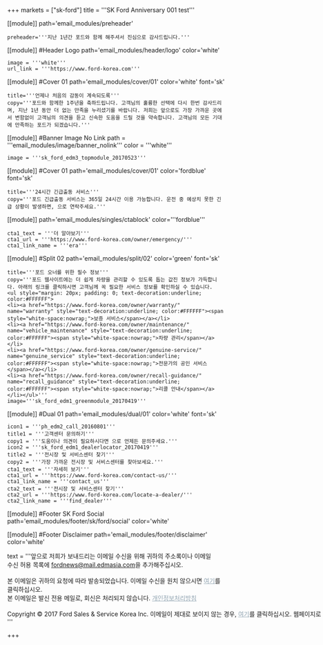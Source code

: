 +++
markets = ["sk-ford"]
title = '''SK Ford Anniversary 001 test'''

[[module]]
path='email_modules/preheader'


	preheader='''지난 1년간 포드와 함께 해주셔서 진심으로 감사드립니다.'''

[[module]] #Header Logo
path='email_modules/header/logo'
color='white'

	image = '''white'''
	url_link = '''https://www.ford-korea.com'''


[[module]] #Cover 01
path='email_modules/cover/01'
color='white'
font='sk'

	title='''언제나 처음의 감동이 계속되도록'''
	copy='''포드와 함께한 1주년을 축하드립니다. 고객님의 훌륭한 선택에 다시 한번 감사드리며, 지난 1년 동안 더 없는 만족을 누리셨기를 바랍니다. 저희는 앞으로도 가장 가까운 곳에서 변함없이 고객님의 의견을 듣고 신속한 도움을 드릴 것을 약속합니다. 고객님의 모든 기대에 만족하는 포드가 되겠습니다.'''
	
[[module]] #Banner Image No Link
path = '''email_modules/image/banner_nolink'''
color = '''white'''

	image = '''sk_ford_edm3_topmodule_20170523'''

[[module]] #Cover 01
path='email_modules/cover/01'
color='fordblue'
font='sk'

	title='''24시간 긴급출동 서비스'''
	copy='''포드 긴급출동 서비스는 365일 24시간 이용 가능합니다. 운전 중 예상치 못한 긴급 상황이 발생하면, 으로 연락주세요.'''
	
[[module]]
path='email_modules/singles/ctablock'
color='''fordblue'''

	cta1_text = '''더 알아보기'''
	cta1_url = '''https://www.ford-korea.com/owner/emergency/'''
	cta1_link_name = '''era'''

    
[[module]] #Split 02
path='email_modules/split/02'
color='green'
font='sk'

	title='''포드 오너를 위한 필수 정보'''
	copy='''포드 웹사이트에는 더 쉽게 차량을 관리할 수 있도록 돕는 값진 정보가 가득합니다. 아래의 링크를 클릭하시면 고객님께 꼭 필요한 서비스 정보를 확인하실 수 있습니다.
	<ul style="margin: 20px; padding: 0; text-decoration:underline; color:#FFFFFF">
	<li><a href="https://www.ford-korea.com/owner/warranty/" name="warranty" style="text-decoration:underline; color:#FFFFFF"><span style="white-space:nowrap;">보증 서비스</span></a></li>
	<li><a href="https://www.ford-korea.com/owner/maintenance/" name="vehicle_maintenance" style="text-decoration:underline; color:#FFFFFF"><span style="white-space:nowrap;">차량 관리</span></a></li>
	<li><a href="https://www.ford-korea.com/owner/genuine-service/" name="genuine_service" style="text-decoration:underline; color:#FFFFFF"><span style="white-space:nowrap;">전문가의 공인 서비스</span></a></li>
	<li><a href="https://www.ford-korea.com/owner/recall-guidance/" name="recall_guidance" style="text-decoration:underline; color:#FFFFFF"><span style="white-space:nowrap;">리콜 안내</span></a></li></ul>'''
	image='''sk_ford_edm1_greenmodule_20170419'''

[[module]] #Dual 01
path='email_modules/dual/01'
color='white'
font='sk'

	icon1 = '''ph_edm2_call_20160801'''
	title1 = '''고객센터 문의하기'''
	copy1 = '''도움이나 의견이 필요하시다면 으로 언제든 문의주세요.'''
	icon2 = '''sk_ford_edm1_dealerlocator_20170419'''
	title2 = '''전시장 및 서비스센터 찾기'''
	copy2 = '''가장 가까운 전시장 및 서비스센터를 찾아보세요.'''
	cta1_text = '''자세히 보기'''
	cta1_url = '''https://www.ford-korea.com/contact-us/'''
	cta1_link_name = '''contact_us'''
	cta2_text = '''전시장 및 서비스센터 찾기'''
	cta2_url = '''https://www.ford-korea.com/locate-a-dealer/'''
	cta2_link_name = '''find_dealer'''
    

[[module]] #Footer SK Ford Social
path='email_modules/footer/sk/ford/social'
color='white'

[[module]] #Footer Disclaimer
path='email_modules/footer/disclaimer'
color='white'


text = '''<span style="white-space:nowrap;">앞으로 저희가 보내드리는 이메일 수신을 위해 귀하의 주소록이나 이메일</span>
<span style="white-space:nowrap;">수신 허용 목록에 <span style="text-decoration:underline;">fordnews@mail.edmasia.com</span>을 추가해주십시오.</span><br/><br/>
본 이메일은 귀하의 요청에 따라 발송되었습니다. 이메일 수신을 원치 않으시면 <a href="<%unsubscribe_link_text%>" style="color:#91a4b1; text-decoration:underline">여기</a>를 클릭하십시오.<br />
 본 이메일은 발신 전용 메일로, 회신은 처리되지 않습니다. <a href="https://www.ford-korea.com/privacy/" name="privacy" style="text-decoration:underline; color:#91a4b1;">개인정보처리방침</a><br/><br/>
 <span style="white-space:nowrap;">Copyright © 2017 Ford Sales & Service Korea Inc. 이메일이 제대로 보이지 않는 경우, <a href="<%syslink_message_read url='/public/read_message.jsp'%>" style="color:#91a4b1; text-decoration:underline">여기</a>를 클릭하십시오. 웹페이지로 보실 수 있습니다.</span>
 '''

+++
